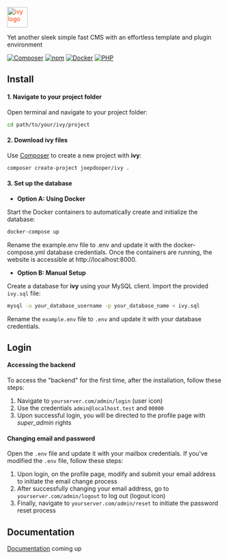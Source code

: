 <div style="max-height:48px;width:auto;color:#F40">
  <img src="https://dooper.io/ivy/templates/ivy/images/logo.svg" alt="ivy logo" height="48">
</div>

Yet another sleek simple fast CMS with an effortless template and plugin environment

[![Composer](https://img.shields.io/badge/Composer-222)](https://getcomposer.org/)
[![npm](https://img.shields.io/badge/npm-222)](https://www.npmjs.com/)
[![Docker](https://img.shields.io/badge/Docker-222)](https://www.docker.com/)
[![PHP](https://img.shields.io/badge/PHP-v8.2.0-222)](https://www.php.net/)

## Install

#### 1. Navigate to your project folder

Open terminal and navigate to your project folder:

```bash
cd path/to/your/ivy/project
```

#### 2. Download ivy files

Use [Composer](https://getcomposer.org/) to create a new project with **ivy**:

```bash
composer create-project joepdooper/ivy .
```

#### 3. Set up the database

- **Option A: Using Docker**

Start the Docker containers to automatically create and initialize the database:

```bash
docker-compose up
```

Rename the example.env file to .env and update it with the docker-compose.yml database credentials. Once the containers are running, the website is accessible at http://localhost:8000.

- **Option B: Manual Setup**

Create a database for **ivy** using your MySQL client. Import the provided `ivy.sql` file:

```bash
mysql -u your_database_username -p your_database_name < ivy.sql
```

Rename the `example.env` file to `.env` and update it with your database credentials.

## Login

#### Accessing the backend

To access the "backend" for the first time, after the installation, follow these steps:

1. Navigate to `yourserver.com/admin/login` (user icon)
2. Use the credentials `admin@localhost.test` and `00000`
3. Upon successful login, you will be directed to the profile page with *super_admin* rights

#### Changing email and password

Open the `.env` file and update it with your mailbox credentials. If you've modified the `.env` file, follow these steps:

1. Upon login, on the profile page, modify and submit your email address to initiate the email change process
2. After successfully changing your email address, go to `yourserver.com/admin/logout` to log out (logout icon)
3. Finally, navigate to `yourserver.com/admin/reset` to initiate the password reset process


## Documentation

[Documentation](https://dooper.io/ivy) coming up
